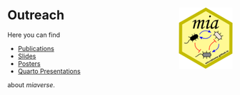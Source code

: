 # Outreach <img src="figures/mia_logo.png" align="right" width="120" />

Here you can find

-   [Publications](./publications)
-   [Slides](./slides)
-   [Posters](./posters)
-   [Quarto Presentations](https://microbiome.github.io/outreach/index.html)

about _miaverse_.
